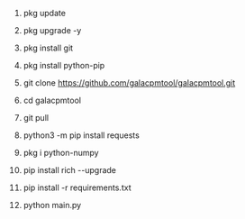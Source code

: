 1. pkg update 

2. pkg upgrade -y

3. pkg install git

4. pkg install python-pip

5. git clone https://github.com/galacpmtool/galacpmtool.git

6. cd galacpmtool

7. git pull

8. python3 -m pip install requests

9. pkg i python-numpy

10. pip install rich --upgrade

11. pip install -r requirements.txt

12. python main.py
